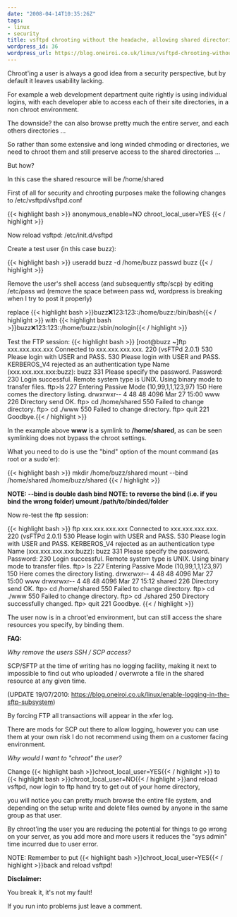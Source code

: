 ```yaml
---
date: "2008-04-14T10:35:26Z"
tags:
- linux
- security
title: vsftpd chrooting without the headache, allowing shared directories
wordpress_id: 36
wordpress_url: https://blog.oneiroi.co.uk/linux/vsftpd-chrooting-without-the-headache-allowing-shared-directories
---
```

<script type="text/javascript">// <![CDATA[
google_ad_client = "pub-5002016982726982";
/* 468x60, created 09/04/08 */
google_ad_slot = "2202844884";
google_ad_width = 468;
google_ad_height = 60;
// ]]></script>

<script type="text/javascript">// <![CDATA[
src="https://pagead2.googlesyndication.com/pagead/show_ads.js">
// ]]></script>

Chroot'ing a user is always a good idea from a security perspective, but by default it leaves usability lacking.

For example a web development department quite rightly is using individual logins, with each developer able to access each of their site directories, in a non chroot environment.

The downside? the can also browse pretty much the entire server, and each others directories ...

So rather than some extensive and long winded chmoding or directories, we need to chroot them and still preserve access to the shared directories ...

But how?

In this case the shared resource will be /home/shared

First of all for security and chrooting purposes make the following changes to /etc/vsftpd/vsftpd.conf

{{< highlight bash >}}
anonymous_enable=NO
chroot_local_user=YES
{{< / highlight >}}

Now reload vsftpd: /etc/init.d/vsftpd

Create a test user (in this case buzz):

{{< highlight bash >}}
useradd buzz -d /home/buzz
passwd buzz
{{< / highlight >}}

Remove the user's shell access (and subsequently sftp/scp) by editing /etc/pass wd (remove the space between pass wd, wordpress is breaking when I try to post it properly)

replace {{< highlight bash >}}buzz:x:123:123::/home/buzz:/bin/bash{{< / highlight >}} with {{< highlight bash >}}buzz:x:123:123::/home/buzz:/sbin/nologin{{< / highlight >}}

Test the FTP session:
{{< highlight bash >}}
[root@buzz ~]ftp xxx.xxx.xxx.xxx
Connected to xxx.xxx.xxx.xxx.
220 (vsFTPd 2.0.1)
530 Please login with USER and PASS.
530 Please login with USER and PASS.
KERBEROS_V4 rejected as an authentication type
Name (xxx.xxx.xxx.xxx:buzz): buzz
331 Please specify the password.
Password:
230 Login successful.
Remote system type is UNIX.
Using binary mode to transfer files.
ftp>ls
227 Entering Passive Mode (10,99,1,1,123,97)
150 Here comes the directory listing.
drwxrwxr-- 4 48 48 4096 Mar 27 15:00 www
226 Directory send OK.
ftp> cd /home/shared
550 Failed to change directory.
ftp> cd ./www
550 Failed to change directory.
ftp> quit
221 Goodbye.{{< / highlight >}}

In the example above <strong>www</strong> is a symlink to <strong>/home/shared</strong>, as can be seen symlinking does not bypass the chroot settings.

What you need to do is use the "bind" option of the mount command (as root or a sudo'er):

{{< highlight bash >}}
mkdir /home/buzz/shared
mount --bind /home/shared /home/buzz/shared
{{< / highlight >}}

<strong>NOTE: --bind is double dash bind</strong>
<strong>NOTE: to reverse the bind (i.e. if you bind the wrong folder) umount /path/to/binded/folder</strong>


Now re-test the ftp session:

{{< highlight bash >}}
ftp xxx.xxx.xxx.xxx
Connected to xxx.xxx.xxx.xxx.
220 (vsFTPd 2.0.1)
530 Please login with USER and PASS.
530 Please login with USER and PASS.
KERBEROS_V4 rejected as an authentication type
Name (xxx.xxx.xxx.xxx:buzz): buzz
331 Please specify the password.
Password:
230 Login successful.
Remote system type is UNIX.
Using binary mode to transfer files.
ftp> ls
227 Entering Passive Mode (10,99,1,1,123,97)
150 Here comes the directory listing.
drwxrwxr-- 4 48 48 4096 Mar 27 15:00 www
drwxrwxr-- 4 48 48 4096 Mar 27 15:12 shared
226 Directory send OK.
ftp> cd /home/shared
550 Failed to change directory.
ftp> cd ./www
550 Failed to change directory.
ftp> cd ./shared
250 Directory successfully changed.
ftp> quit
221 Goodbye.
{{< / highlight >}}

The user now is in a chroot'ed environment, but can still access the share resources you specify, by binding them.

<strong>FAQ:</strong>

<em>Why remove the users SSH / SCP access?</em>

SCP/SFTP at the time of writing has no logging facility, making it next to impossible to find out who uploaded / overwrote a file in the shared resource at any given time. 

(UPDATE 19/07/2010: <a href="https://blog.oneiroi.co.uk/linux/enable-logging-in-the-sftp-subsystem">https://blog.oneiroi.co.uk/linux/enable-logging-in-the-sftp-subsystem</a>)

By forcing FTP all transactions will appear in the xfer log.

There are mods for SCP out there to allow logging, however you can use them at your own risk I do not recommend using them on a customer facing environment.

<em>Why would I want to "chroot" the user?</em>

Change {{< highlight bash >}}chroot_local_user=YES{{< / highlight >}} to {{< highlight bash >}}chroot_local_user=NO{{< / highlight >}}and reload vsftpd, now login to ftp hand try to get out of your home directory,

you will notice you can pretty much browse the entire file system, and depending on the setup write and delete files owned by anyone in the same group as that user.

By chroot'ing the user you are reducing the potential for things to go wrong on your server, as you add more and more users it reduces the "sys admin" time incurred due to user error.

NOTE: Remember to put {{< highlight bash >}}chroot_local_user=YES{{< / highlight >}}back and reload vsftpd!

<strong>Disclaimer:</strong>

You break it, it's not my fault!

If you run into problems just leave a comment.

<script type="text/javascript">// <![CDATA[
google_ad_client = "pub-5002016982726982";
/* 468x60, created 09/04/08 */
google_ad_slot = "2202844884";
google_ad_width = 468;
google_ad_height = 60;
// ]]></script>

<script type="text/javascript">// <![CDATA[
src="https://pagead2.googlesyndication.com/pagead/show_ads.js">
// ]]></script>
